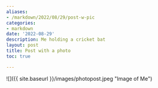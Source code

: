 ```yaml
---
aliases:
- /markdown/2022/08/29/post-w-pic
categories:
- markdown
date: '2022-08-29'
description: Me holding a cricket bat
layout: post
title: Post with a photo
toc: true

---
```


![]({{ site.baseurl }}/images/photopost.jpeg "Image of Me")